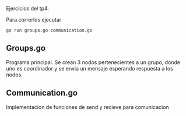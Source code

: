 Ejercicios del tp4.


Para correrlos ejecutar
```
go run groups.go communication.go
```

## Groups.go
Programa principal. Se crean 3 nodos pertenecientes a un grupo, donde uno es coordinador y se envia un mensaje esperando respuesta a los nodos.

## Communication.go
Implementacion de funciones de send y recieve para comunicacion 

